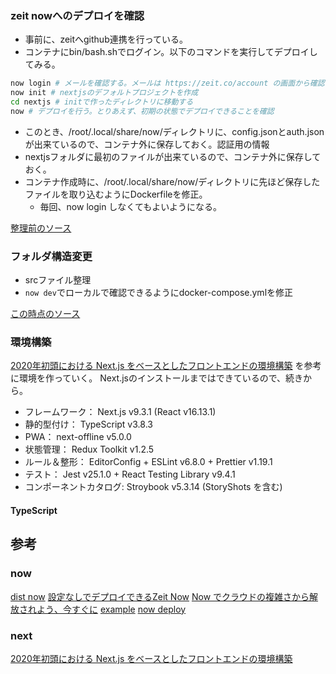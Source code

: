 ### zeit nowへのデプロイを確認
* 事前に、zeitへgithub連携を行っている。
* コンテナにbin/bash.shでログイン。以下のコマンドを実行してデプロイしてみる。

```bash
now login # メールを確認する。メールは https://zeit.co/account の画面から確認可能
now init # nextjsのデフォルトプロジェクトを作成
cd nextjs # initで作ったディレクトリに移動する
now # デプロイを行う。とりあえず、初期の状態でデプロイできることを確認
```

* このとき、/root/.local/share/now/ディレクトリに、config.jsonとauth.jsonが出来ているので、コンテナ外に保存しておく。認証用の情報
* nextjsフォルダに最初のファイルが出来ているので、コンテナ外に保存しておく。
* コンテナ作成時に、/root/.local/share/now/ディレクトリに先ほど保存したファイルを取り込むようにDockerfileを修正。
  * 毎回、now login しなくてもよいようになる。

[整理前のソース](https://github.com/hibohiboo/develop/tree/11d6d6ee33cdaac6687fc32217ad40386dceb9e8/tutorial/lesson/react-my-examples/next/)

### フォルダ構造変更
* srcファイル整理
* `now dev`でローカルで確認できるようにdocker-compose.ymlを修正

[この時点のソース](https://github.com/hibohiboo/develop/tree/fa5d3cce8b733e7ee3ec89a48c3a265f712c4881/tutorial/lesson/react-my-examples/next/)

### 環境構築
[2020年初頭における Next.js をベースとしたフロントエンドの環境構築][*1] を参考に環境を作っていく。
Next.jsのインストールまではできているので、続きから。

* フレームワーク： Next.js v9.3.1 (React v16.13.1)
* 静的型付け： TypeScript v3.8.3
* PWA： next-offline v5.0.0
* 状態管理： Redux Toolkit v1.2.5
* ルール＆整形： EditorConfig + ESLint v6.8.0 + Prettier v1.19.1
* テスト： Jest v25.1.0 + React Testing Library v9.4.1
* コンポーネントカタログ: Stroybook v5.3.14 (StoryShots を含む)

#### TypeScript


## 参考
### now
[dist now](https://zeit.co/onboarding)
[設定なしでデプロイできるZeit Now](https://dev.classmethod.jp/server-side/serverless/zero-configuration-zeit-now/)
[Now でクラウドの複雑さから解放されよう、今すぐに](https://qiita.com/aggre/items/f0cb9f8b8e8c54768e50)
[example](https://github.com/zeit/now/tree/master/examples/nextjs)
[now deploy](https://zeit.co/docs/v2/platform/deployments#now-cli)
### next
[2020年初頭における Next.js をベースとしたフロントエンドの環境構築][*1]

[*1]:https://qiita.com/syuji-higa/items/931e44046c17f53b432b
